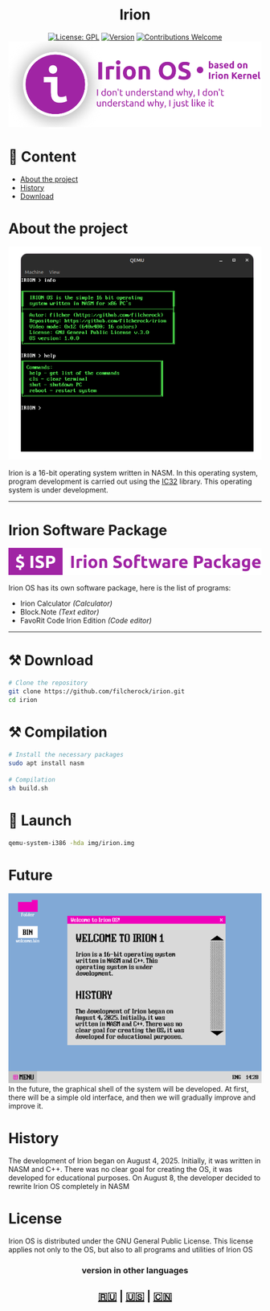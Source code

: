 <div align="center">
<h1>Irion</h1>
  
[![License: GPL](https://img.shields.io/badge/License-GPL-yellow.svg)](#)
[![Version](https://img.shields.io/badge/version-1.0.0-blue.svg)](#)
[![Contributions Welcome](https://img.shields.io/badge/contributions-welcome-brightgreen.svg)](#)
<img src="iprev1.png">

</div>

# 📝 Content
- [About the project](#About-the-project)
- [History](#History)
- [Download](#Download)

# About the project
<img src="os1.png">

Irion is a 16-bit operating system written in NASM. In this operating system, program development is carried out using the [IC32](https://github.com/filcherock/ic32) library. This operating system is under development.

---

# Irion Software Package
<img src="isp.png">

Irion OS has its own software package, here is the list of programs:
- Irion Calculator *(Calculator)*
- Block.Note *(Text editor)*
- FavoRit Code Irion Edition *(Code editor)*

---

# ⚒️ Download
``` bash
# Clone the repository
git clone https://github.com/filcherock/irion.git
cd irion

```

# ⚒️ Compilation
``` bash
# Install the necessary packages
sudo apt install nasm

# Compilation
sh build.sh
```

# 🚀 Launch
``` bash
qemu-system-i386 -hda img/irion.img
```

# Future
<img src="irionGUI.png">
In the future, the graphical shell of the system will be developed. At first, there will be a simple old interface, and then we will gradually improve and improve it.

# History
The development of Irion began on August 4, 2025. Initially, it was written in NASM and C++. There was no clear goal for creating the OS, it was developed for educational purposes. On August 8, the developer decided to rewrite Irion OS completely in NASM

# License
Irion OS is distributed under the GNU General Public License. This license applies not only to the OS, but also to all programs and utilities of Irion OS

<div align="center">
  <h3>version in other languages</h3>
  <h2><a href="https://github.com/filcherock/irion/blob/main/README_RU.md">🇷🇺</a> | <a href="https://github.com/filcherock/irion/blob/main/README.md">🇺🇸</a> | <a href="https://github.com/filcherock/irion/blob/main/README_CH.md">🇨🇳</a></h2>
</div>
